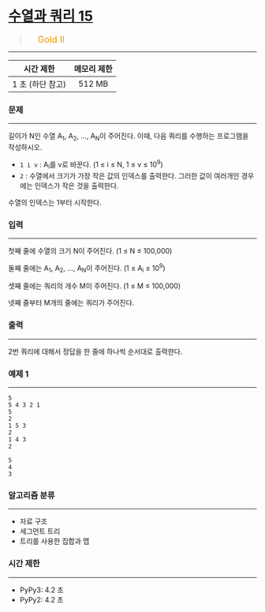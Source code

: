 # [수열과 쿼리 15](https://www.acmicpc.net/problem/14427)

> <img src="https://d2gd6pc034wcta.cloudfront.net/tier/14.svg" width="16" heigth="21" style = "vertical-align: middle;"/>&nbsp;<span style="font-size: 18px; color: #ec9a00;">Gold II</span>

***

<div align="center">

|시간 제한|메모리 제한|
|:---:|:---:|
|1 초  (하단 참고)|512 MB|

</div>

### 문제

***

길이가 N인 수열 A<sub>1</sub>, A<sub>2</sub>, ..., A<sub>N</sub>이 주어진다. 이때, 다음 쿼리를 수행하는 프로그램을 작성하시오.

* <code>1 i v</code> : A<sub>i</sub>를 v로 바꾼다. (1 ≤ i ≤ N, 1 ≤ v ≤ 10<sup>9</sup>)  
* <code>2</code> : 수열에서 크기가 가장 작은 값의 인덱스를 출력한다. 그러한 값이 여러개인 경우에는 인덱스가 작은 것을 출력한다.

수열의 인덱스는 1부터 시작한다.

### 입력

***

첫째 줄에 수열의 크기 N이 주어진다. (1 ≤ N ≤ 100,000)

둘째 줄에는 A<sub>1</sub>, A<sub>2</sub>, ..., A<sub>N</sub>이 주어진다. (1 ≤ A<sub>i</sub> ≤ 10<sup>9</sup>)

셋째 줄에는 쿼리의 개수 M이 주어진다. (1 ≤ M ≤ 100,000)

넷째 줄부터 M개의 줄에는 쿼리가 주어진다.

### 출력

***

2번 쿼리에 대해서 정답을 한 줄에 하나씩 순서대로 출력한다.

### 예제 1

***

```
5
5 4 3 2 1
5
2
1 5 3
2
1 4 3
2
```

```
5
4
3
```

### 알고리즘 분류

***

* 자료 구조
* 세그먼트 트리
* 트리를 사용한 집합과 맵

### 시간 제한

***

* PyPy3: 4.2 초  
* PyPy2: 4.2 초

